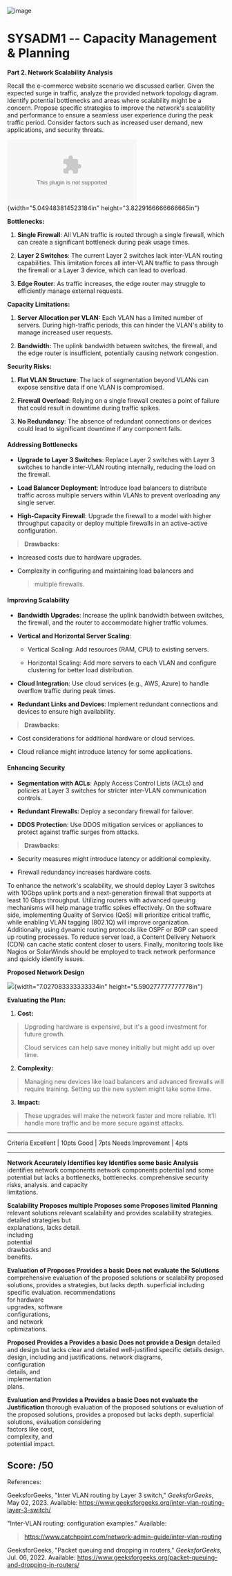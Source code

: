 ![image](https://github.com/user-attachments/assets/a3ec0a72-84a1-4e48-a733-d5d092fa9121)


# SYSADM1 -- Capacity Management & Planning

**Part 2. Network Scalability Analysis**

Recall the e-commerce website scenario we discussed earlier. Given the
expected surge in traffic, analyze the provided network topology
diagram. Identify potential bottlenecks and areas where scalability
might be a concern. Propose specific strategies to improve the
network\'s scalability and performance to ensure a seamless user
experience during the peak traffic period. Consider factors such as
increased user demand, new applications, and security threats.

![](vertopal_1f4e6d9df7d14c93bf8a610b3e8a40c4/media/image2.bin){width="5.049483814523184in"
height="3.8229166666666665in"}

**Bottlenecks:**

1.  **Single Firewall**: All VLAN traffic is routed through a single
    firewall, which can create a significant bottleneck during peak
    usage times.

2.  **Layer 2 Switches**: The current Layer 2 switches lack inter-VLAN
    routing capabilities. This limitation forces all inter-VLAN traffic
    to pass through the firewall or a Layer 3 device, which can lead to
    overload.

3.  **Edge Router**: As traffic increases, the edge router may struggle
    to efficiently manage external requests.

**Capacity Limitations:**

1.  **Server Allocation per VLAN:** Each VLAN has a limited number of
    servers. During high-traffic periods, this can hinder the VLAN\'s
    ability to manage increased user requests.

2.  **Bandwidth:** The uplink bandwidth between switches, the firewall,
    and the edge router is insufficient, potentially causing network
    congestion.

**Security Risks:**

1.  **Flat VLAN Structure**: The lack of segmentation beyond VLANs can
    expose sensitive data if one VLAN is compromised.

2.  **Firewall Overload**: Relying on a single firewall creates a point
    of failure that could result in downtime during traffic spikes.

3.  **No Redundancy**: The absence of redundant connections or devices
    could lead to significant downtime if any component fails.

####  **Addressing Bottlenecks**

-   **Upgrade to Layer 3 Switches**: Replace Layer 2 switches with Layer
    3 switches to handle inter-VLAN routing internally, reducing the
    load on the firewall.

-   **Load Balancer Deployment**: Introduce load balancers to distribute
    traffic across multiple servers within VLANs to prevent overloading
    any single server.

-   **High-Capacity Firewall**: Upgrade the firewall to a model with
    higher throughput capacity or deploy multiple firewalls in an
    active-active configuration.

> **Drawbacks**:

-   Increased costs due to hardware upgrades.

-   Complexity in configuring and maintaining load balancers and
    > multiple firewalls.

####  **Improving Scalability**

-   **Bandwidth Upgrades**: Increase the uplink bandwidth between
    switches, the firewall, and the router to accommodate higher traffic
    volumes.

-   **Vertical and Horizontal Server Scaling**:

    -   Vertical Scaling: Add resources (RAM, CPU) to existing servers.

    -   Horizontal Scaling: Add more servers to each VLAN and configure
        clustering for better load distribution.

-   **Cloud Integration**: Use cloud services (e.g., AWS, Azure) to
    handle overflow traffic during peak times.

-   **Redundant Links and Devices**: Implement redundant connections and
    devices to ensure high availability.

> **Drawbacks**:

-   Cost considerations for additional hardware or cloud services.

-   Cloud reliance might introduce latency for some applications.

####  **Enhancing Security**

-   **Segmentation with ACLs**: Apply Access Control Lists (ACLs) and
    policies at Layer 3 switches for stricter inter-VLAN communication
    controls.

-   **Redundant Firewalls**: Deploy a secondary firewall for failover.

-   **DDOS Protection**: Use DDOS mitigation services or appliances to
    protect against traffic surges from attacks.

> **Drawbacks**:

-   Security measures might introduce latency or additional complexity.

-   Firewall redundancy increases hardware costs.

To enhance the network\'s scalability, we should deploy Layer 3 switches
with 10Gbps uplink ports and a next-generation firewall that supports at
least 10 Gbps throughput. Utilizing routers with advanced queuing
mechanisms will help manage traffic spikes effectively. On the software
side, implementing Quality of Service (QoS) will prioritize critical
traffic, while enabling VLAN tagging (802.1Q) will improve organization.
Additionally, using dynamic routing protocols like OSPF or BGP can speed
up routing processes. To reduce server load, a Content Delivery Network
(CDN) can cache static content closer to users. Finally, monitoring
tools like Nagios or SolarWinds should be employed to track network
performance and quickly identify issues.

**Proposed Network Design**

![](vertopal_1f4e6d9df7d14c93bf8a610b3e8a40c4/media/image3.png){width="7.027083333333334in"
height="5.590277777777778in"}

**Evaluating the Plan:**

1.  **Cost:**

> Upgrading hardware is expensive, but it's a good investment for future
> growth.
>
> Cloud services can help save money initially but might add up over
> time.

2.  **Complexity:**

> Managing new devices like load balancers and advanced firewalls will
> require training. Setting up the new system might take some time.

3.  **Impact:**

> These upgrades will make the network faster and more reliable. It'll
> handle more traffic and be more secure against attacks.

  ------------------------------------------------------------------------------
  Criteria          Excellent \| 10pts Good \| 7pts        Needs Improvement \|
                                                           4pts
  ----------------- ------------------ ------------------- ---------------------
  **Network         Accurately         Identifies key      Identifies some basic
  Analysis**        identifies         network components  network components
                    potential          and some potential  but lacks a
                    bottlenecks,       bottlenecks.        comprehensive
                    security risks,                        analysis.
                    and capacity                           
                    limitations.                           

  **Scalability     Proposes multiple  Proposes some       Proposes limited
  Planning**        relevant solutions relevant            scalability
                    and provides       scalability         strategies.
                    detailed           strategies but      
                    explanations,      lacks detail.       
                    including                              
                    potential                              
                    drawbacks and                          
                    benefits.                              

  **Evaluation of   Proposes           Provides a basic    Does not evaluate the
  Solutions**       comprehensive      evaluation of the   proposed solutions or
                    scalability        proposed solutions, provides a
                    strategies,        but lacks depth.    superficial
                    including specific                     evaluation.
                    recommendations                        
                    for hardware                           
                    upgrades, software                     
                    configurations,                        
                    and network                            
                    optimizations.                         

  **Proposed        Provides a         Provides a basic    Does not provide a
  Design**          detailed and       design but lacks    clear and detailed
                    well-justified     specific details    design.
                    design, including  and justifications. 
                    network diagrams,                      
                    configuration                          
                    details, and                           
                    implementation                         
                    plans.                                 

  **Evaluation and  Provides a         Provides a basic    Does not evaluate the
  Justification**   thorough           evaluation of the   proposed solutions or
                    evaluation of the  proposed solutions, provides a
                    proposed           but lacks depth.    superficial
                    solutions,                             evaluation
                    considering                            
                    factors like cost,                     
                    complexity, and                        
                    potential impact.                      

  Score:                                                   /50
  ------------------------------------------------------------------------------

References:

GeeksforGeeks, "Inter VLAN routing by Layer 3 switch," *GeeksforGeeks*,
May 02, 2023. Available:
<https://www.geeksforgeeks.org/inter-vlan-routing-layer-3-switch/>

"Inter-VLAN routing: configuration examples." Available:

> <https://www.catchpoint.com/network-admin-guide/inter-vlan-routing>

GeeksforGeeks, "Packet queuing and dropping in routers,"
*GeeksforGeeks*, Jul. 06, 2022. Available:
<https://www.geeksforgeeks.org/packet-queuing-and-dropping-in-routers/>
